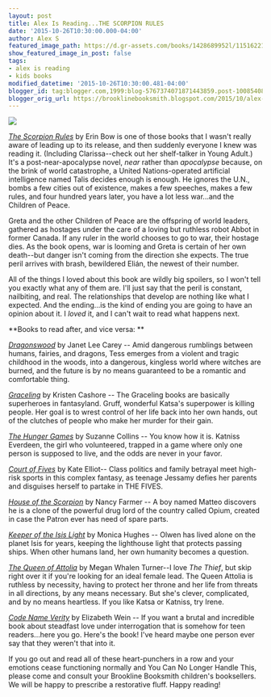 ```yaml
---
layout: post
title: Alex Is Reading...THE SCORPION RULES
date: '2015-10-26T10:30:00.000-04:00'
author: Alex S
featured_image_path: https://d.gr-assets.com/books/1428689952l/11516221.jpg
show_featured_image_in_post: false
tags:
- alex is reading
- kids books
modified_datetime: '2015-10-26T10:30:00.481-04:00'
blogger_id: tag:blogger.com,1999:blog-5767374071871443859.post-1008540812859370550
blogger_orig_url: https://brooklinebooksmith.blogspot.com/2015/10/alex-is-readingthe-scorpion-rules.html
---
```



[![](https://d.gr-assets.com/books/1428689952l/11516221.jpg)](https://d.gr-assets.com/books/1428689952l/11516221.jpg)

_[The Scorpion Rules](https://www.brooklinebooksmith-shop.com/book/9781481442718)_ by Erin Bow is one of those books that I wasn't really aware of leading up to its release, and then suddenly everyone I knew was reading it. (Including Clarissa--check out her shelf-talker in Young Adult.) It's a post-near-apocalypse novel, _near_ rather than _apocalypse_ because, on the brink of world catastrophe, a United Nations-operated artificial intelligence named Talis decides enough is enough. He ignores the U.N., bombs a few cities out of existence, makes a few speeches, makes a few rules, and four hundred years later, you have a lot less war...and the Children of Peace.

Greta and the other Children of Peace are the offspring of world leaders, gathered as hostages under the care of a loving but ruthless robot Abbot in former Canada. If any ruler in the world chooses to go to war, their hostage dies. As the book opens, war is looming and Greta is certain of her own death--but danger isn't coming from the direction she expects. The true peril arrives with brash, bewildered Elián, the newest of their number. 

All of the things I loved about this book are wildly big spoilers, so I won't tell you exactly what any of them are. I'll just say that the peril is constant, nailbiting, and real. The relationships that develop are nothing like what I expected. And the ending...is the kind of ending you are going to have an opinion about it. I _loved_ it, and I can't wait to read what happens next.

**Books to read after, and vice versa: **

[_Dragonswood_](https://www.brooklinebooksmith-shop.com/book/9780142424322) by Janet Lee Carey -- Amid dangerous rumblings between humans, fairies, and dragons, Tess emerges from a violent and tragic childhood in the woods, into a dangerous, kingless world where witches are burned, and the future is by no means guaranteed to be a romantic and comfortable thing.

[_Graceling_](https://www.brooklinebooksmith-shop.com/book/9780547258300) by Kristen Cashore -- The Graceling books are basically superheroes in fantasyland. Gruff, wonderful Katsa's superpower is killing people. Her goal is to wrest control of her life back into her own hands, out of the clutches of people who make her murder for their gain.

_[The Hunger Games](https://www.brooklinebooksmith-shop.com/book/9780439023528)_ by Suzanne Collins -- You know how it is. Katniss Everdeen, the girl who volunteered, trapped in a game where only one person is supposed to live, and the odds are never in your favor.

[_Court of Fives_](https://www.brooklinebooksmith-shop.com/book/9780316364195) by Kate Elliot-- Class politics and family betrayal meet high-risk sports in this complex fantasy, as teenage Jessamy defies her parents and disguises herself to partake in THE FIVES.

_[House of the Scorpion](https://www.brooklinebooksmith-shop.com/book/9780689852237)_ by Nancy Farmer -- A boy named Matteo discovers he is a clone of the powerful drug lord of the country called Opium, created in case the Patron ever has need of spare parts.

[_Keeper of the Isis Light_](https://www.brooklinebooksmith-shop.com/book/9781416989639) by Monica Hughes -- Olwen has lived alone on the planet Isis for years, keeping the lighthouse light that protects passing ships. When other humans land, her own humanity becomes a question.

[_The Queen of Attolia_](https://www.brooklinebooksmith-shop.com/book/9780060841829) by Megan Whalen Turner--I love _The Thief_, but skip right over it if you're looking for an ideal female lead. The Queen Attolia is ruthless by necessity, having to protect her throne and her life from threats in all directions, by any means necessary. But she's clever, complicated, and by no means heartless. If you like Katsa or Katniss, try Irene.

[_Code Name Verity_](https://www.brooklinebooksmith-shop.com/book/9781423152880) by Elizabeth Wein -- If you want a brutal and incredible book about steadfast love under interrogation that is somehow for teen readers...here you go. Here's the book! I've heard maybe one person ever say that they weren't that into it.

If you go out and read all of these heart-punchers in a row and your emotions cease functioning normally and You Can No Longer Handle This, please come and consult your Brookline Booksmith children's booksellers. We will be happy to prescribe a restorative fluff. Happy reading!

